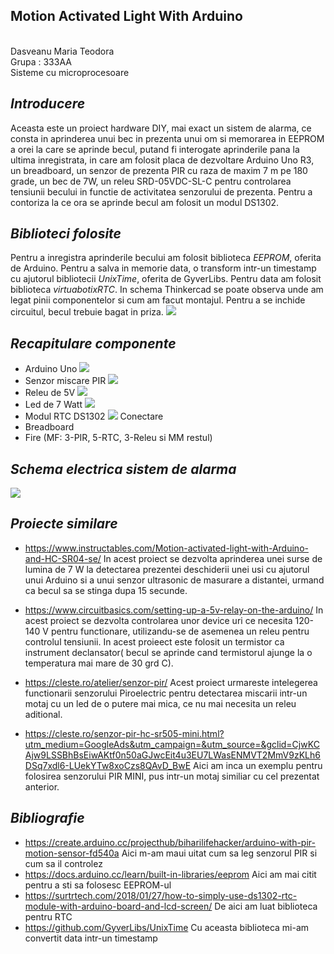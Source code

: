 
## **Motion Activated Light With Arduino**

 <br>Dasveanu Maria Teodora
 <br>Grupa : 333AA
 <br>Sisteme cu microprocesoare

    
    
    
## ***Introducere***
Aceasta este un proiect hardware DIY, mai exact un sistem de alarma, ce consta  in aprinderea unui bec in prezenta unui om si memorarea in EEPROM a orei la care se aprinde becul, putand fi interogate aprinderile pana la ultima inregistrata,  in care am folosit placa de dezvoltare Arduino Uno R3, un breadboard, un senzor de prezenta PIR cu raza de maxim 7 m pe 180 grade, un bec de 7W, un releu SRD-05VDC-SL-C pentru controlarea tensiunii becului in functie de activitatea senzorului de prezenta. Pentru a contoriza la ce ora se aprinde becul am folosit un modul DS1302.

## ***Biblioteci folosite*** 
Pentru a inregistra aprinderile becului am folosit biblioteca _EEPROM_, oferita de Arduino. Pentru a salva in memorie data, o transform intr-un timestamp cu ajutorul bibliotecii _UnixTime_, oferita de GyverLibs. Pentru data am folosit biblioteca _virtuabotixRTC_.
In schema Thinkercad se poate observa unde am legat pinii componentelor si cum am facut montajul.
Pentru a se inchide circuitul, becul trebuie bagat in priza.
![](/PozeProiect/ProiectFinal.jpeg)


 ## ***Recapitulare componente***
* Arduino Uno
![](/PozeProiect/ArduinoUno.jpeg)
* Senzor miscare PIR
![](/PozeProiect/PIR.jpeg)
* Releu de 5V 
![](/PozeProiect/Releu.jpeg)
* Led de 7 Watt
![](/PozeProiect/LED7W.jpeg)
* Modul RTC DS1302
![](/PozeProiect/RTCDS1302.jpeg)
Conectare
* Breadboard
* Fire (MF: 3-PIR, 5-RTC, 3-Releu si MM restul)

## ***Schema electrica sistem de alarma***
![](/SchemaElectrica.png)

## ***Proiecte similare***
* https://www.instructables.com/Motion-activated-light-with-Arduino-and-HC-SR04-se/
In acest proiect  se dezvolta aprinderea unei surse de lumina de 7 W la detectarea prezentei deschiderii unei usi cu ajutorul unui Arduino  si a unui senzor ultrasonic de masurare a distantei, urmand ca becul sa se stinga dupa 15 secunde.

* https://www.circuitbasics.com/setting-up-a-5v-relay-on-the-arduino/
In acest proiect se dezvolta controlarea unor device uri ce necesita 120-140 V pentru functionare, utilizandu-se de asemenea un releu pentru controlul tensiunii. In acest proieect este folosit un termistor ca instrument declansator( becul se aprinde cand termistorul ajunge la o temperatura  mai mare de 30 grd C).

* https://cleste.ro/atelier/senzor-pir/
Acest proiect urmareste intelegerea functionarii senzorului Piroelectric pentru detectarea miscarii intr-un motaj cu un led de o putere mai mica, ce nu mai necesita un releu aditional.

* https://cleste.ro/senzor-pir-hc-sr505-mini.html?utm_medium=GoogleAds&utm_campaign=&utm_source=&gclid=CjwKCAjw9LSSBhBsEiwAKtf0n50aGJwcEit4u3EU7LWasENMVT2MmV9zKLh6DSq7xdl6-LUekYTw8xoCzs8QAvD_BwE
Aici am inca un exemplu pentru folosirea senzorului PIR MINI, pus intr-un motaj similiar cu cel prezentat anterior.
## ***Bibliografie***
* https://create.arduino.cc/projecthub/biharilifehacker/arduino-with-pir-motion-sensor-fd540a
Aici m-am maui uitat cum sa leg senzorul PIR si cum sa il controlez
* https://docs.arduino.cc/learn/built-in-libraries/eeprom
Aici am mai citit pentru a sti sa folosesc EEPROM-ul
* https://surtrtech.com/2018/01/27/how-to-simply-use-ds1302-rtc-module-with-arduino-board-and-lcd-screen/
De aici am luat biblioteca pentru RTC
* https://github.com/GyverLibs/UnixTime
Cu aceasta biblioteca mi-am convertit data intr-un timestamp
